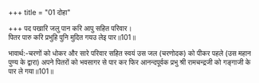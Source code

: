 +++
title = "01 दोहा"

+++
पद पखारि जलु पान करि आपु सहित परिवार।  
पितर पारु करि प्रभुहि पुनि मुदित गयउ लेइ पार॥101॥  

भावार्थ:-चरणों को धोकर और सारे परिवार सहित स्वयं उस जल (चरणोदक) को पीकर पहले (उस महान पुण्य के द्वारा) अपने पितरों को भवसागर से पार कर फिर आनन्दपूर्वक प्रभु श्री रामचन्द्रजी को गङ्गाजी के पार ले गया॥101॥  



